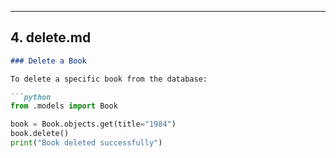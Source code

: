 
---

## 4. **delete.md**
```markdown
### Delete a Book

To delete a specific book from the database:

```python
from .models import Book

book = Book.objects.get(title="1984")
book.delete()
print("Book deleted successfully")
